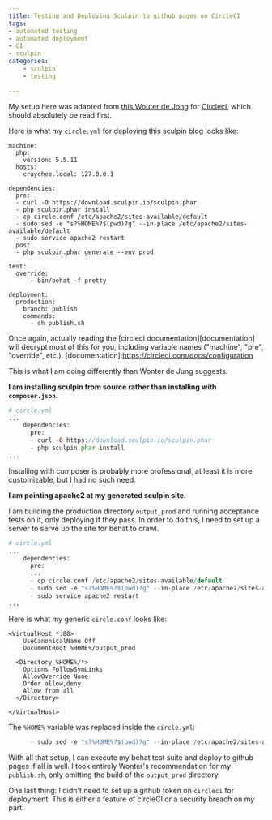 ```yaml
---
title: Testing and Deploying Sculpin to github pages on CircleCI
tags:
- automated testing
- automated deployment
- CI
- sculpin
categories:
    - sculpin
    - testing

---
```

My setup here was adapted from [this Wouter de Jong](wonter) for [Circleci][circle], which should absolutely be read first.

[circle]:https://circleci.com
[wonter]:http://wouterj.nl/2015/02/using-travis-to-build-your-sculpin-blog/

Here is what my `circle.yml` for deploying this sculpin blog looks like:

    machine:
      php:
        version: 5.5.11
      hosts:
        craychee.local: 127.0.0.1

    dependencies:
      pre:
      - curl -O https://download.sculpin.io/sculpin.phar
      - php sculpin.phar install
      - cp circle.conf /etc/apache2/sites-available/default
      - sudo sed -e "s?%HOME%?$(pwd)?g" --in-place /etc/apache2/sites-available/default
      - sudo service apache2 restart
      post:
      - php sculpin.phar generate --env prod

    test:
      override:
          - bin/behat -f pretty

    deployment:
      production:
        branch: publish
        commands:
          - sh publish.sh


Once again, actually reading the [circleci documentation][documentation] will decrypt most of this for you, including variable names ("machine", "pre", "override", etc.).
[documentation]:https://circleci.com/docs/configuration

This is what I am doing differently than Wonter de Jung suggests.

**I am installing sculpin from source rather than installing with `composer.json`.**
~~~php
# circle.yml
...
    dependencies:
      pre:
      - curl -O https://download.sculpin.io/sculpin.phar
      - php sculpin.phar install
...
~~~
Installing with composer is probably more professional, at least it is more customizable, but I had no such need.

**I am pointing apache2 at my generated sculpin site.**

I am building the production directory `output_prod` and running acceptance tests on it, only deploying if they pass. In order to do this, I need to set up a server to serve up the site for behat to crawl.

~~~php
# circle.yml
...
    dependencies:
      pre:
      ...
      - cp circle.conf /etc/apache2/sites-available/default
      - sudo sed -e "s?%HOME%?$(pwd)?g" --in-place /etc/apache2/sites-available/default
      - sudo service apache2 restart
...
~~~

Here is what my generic `circle.conf` looks like:

    <VirtualHost *:80>
        UseCanonicalName Off
        DocumentRoot %HOME%/output_prod

      <Directory %HOME%/*>
        Options FollowSymLinks
        AllowOverride None
        Order allow,deny
        Allow from all
      </Directory>

    </VirtualHost>


The `%HOME%` variable was replaced inside the `circle.yml`:

~~~php
      - sudo sed -e "s?%HOME%?$(pwd)?g" --in-place /etc/apache2/sites-available/default
~~~

With all that setup, I can execute my behat test suite and deploy to github pages if all is well. I took entirely Wonter's recommendation for my `publish.sh`, only omitting the build of the `output_prod` directory.

One last thing: I didn't need to set up a github token on `circleci` for deployment. This is either a feature of circleCI or a security breach on my part.
